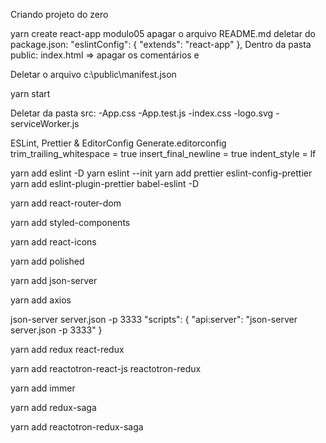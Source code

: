 Criando projeto do zero

yarn create react-app modulo05
apagar o arquivo README.md
deletar do package.json:
"eslintConfig": {
"extends": "react-app"
},
Dentro da pasta public:
index.html => apagar os comentários e <link rel="manifest" href="%PUBLIC_URL%/manifest.json" />

Deletar o arquivo c:\public\manifest.json

yarn start

Deletar da pasta src:
-App.css
-App.test.js
-index.css
-logo.svg
-serviceWorker.js

ESLint, Prettier & EditorConfig
Generate.editorconfig
trim_trailing_whitespace = true
insert_final_newline = true
indent_style = lf

yarn add eslint -D
yarn eslint --init
yarn add prettier eslint-config-prettier
yarn add eslint-plugin-prettier babel-eslint -D

yarn add react-router-dom

yarn add styled-components

yarn add react-icons

yarn add polished

yarn add json-server

yarn add axios

json-server server.json -p 3333
"scripts": {
"api:server": "json-server server.json -p 3333"
}

yarn add redux react-redux

yarn add reactotron-react-js reactotron-redux

yarn add immer

yarn add redux-saga

yarn add reactotron-redux-saga
